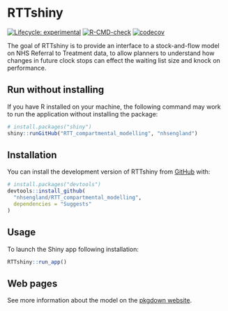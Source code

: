 
<!-- README.md is generated from README.Rmd. Please edit that file -->

# RTTshiny

<!-- badges: start -->

[![Lifecycle:
experimental](https://img.shields.io/badge/lifecycle-experimental-orange.svg)](https://lifecycle.r-lib.org/articles/stages.html#experimental)
[![R-CMD-check](https://github.com/nhs-bnssg-analytics/RTT_compartmental_modelling/actions/workflows/R-CMD-check.yaml/badge.svg)](https://github.com/nhs-bnssg-analytics/RTT_compartmental_modelling/actions/workflows/R-CMD-check.yaml)
[![codecov](https://codecov.io/gh/nhs-bnssg-analytics/RTT_compartmental_modelling/graph/badge.svg?token=O2KBKLVUOD)](https://codecov.io/gh/nhs-bnssg-analytics/RTT_compartmental_modelling)
<!-- badges: end -->

The goal of RTTshiny is to provide an interface to a stock-and-flow
model on NHS Referral to Treatment data, to allow planners to understand
how changes in future clock stops can effect the waiting list size and
knock on performance.

## Run without installing

If you have R installed on your machine, the following command may work
to run the application without installing the package:

``` r
# install.packages("shiny")
shiny::runGitHub("RTT_compartmental_modelling", "nhsengland")
```

## Installation

You can install the development version of RTTshiny from
[GitHub](https://github.com/) with:

``` r
# install.packages("devtools")
devtools::install_github(
  "nhsengland/RTT_compartmental_modelling",
  dependencies = "Suggests"
)
```

## Usage

To launch the Shiny app following installation:

``` r
RTTshiny::run_app()
```

## Web pages

See more information about the model on the [pkgdown
website](https://nhs-bnssg-analytics.github.io/RTT_compartmental_modelling/).
